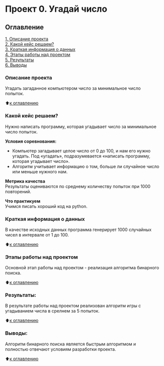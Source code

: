 # Проект 0. Угадай число

## Оглавление  
[1. Описание проекта](#Описание-проекта)  
[2. Какой кейс решаем?](#Какой-кейс-решаем)  
[3. Краткая информация о данных](#Краткая-информация-о-данных)  
[4. Этапы работы над проектом](#Этапы-работы-над-проектом)  
[5. Результаты](#Результат)    
[6. Выводы](#Выводы) 

### Описание проекта    
Угадать загаданное компьютером число за минимальное число попыток.

:arrow_up:[к оглавлению](#Оглавление)


### Какой кейс решаем?    
Нужно написать программу, которая угадывает число за минимальное число попыток.

**Условия соревнования:**  
- Компьютер загадывает целое число от 0 до 100, и нам его нужно угадать. Под «угадать», подразумевается «написать программу, которая угадывает число».
- Алгоритм учитывает информацию о том, больше ли случайное число или меньше нужного нам.

**Метрика качества**     
Результаты оцениваются по среднему количеству попыток при 1000 повторений.

**Что практикуем**     
Учимся писать хороший код на python.


### Краткая информация о данных
В качестве исходных данных программа генерирует 1000 случайных чисел в интервале от 1 до 100.
  
:arrow_up:[к оглавлению](#Оглавление)


### Этапы работы над проектом  
Основной этап работы над проектом - реализация алгоритма бинарного поиска.

:arrow_up:[к оглавлению](#Оглавление)


### Результаты:  
В результате работы над проектом реализован алгоритм игры с угадыванием числа в срелнем за 5 попыток.

:arrow_up:[к оглавлению](#Оглавление)


### Выводы:  
Алгоритм бинарного поиска является быстрым алгоритмом и полностью отвечают условиям разработки проекта.

:arrow_up:[к оглавлению](#Оглавление)


